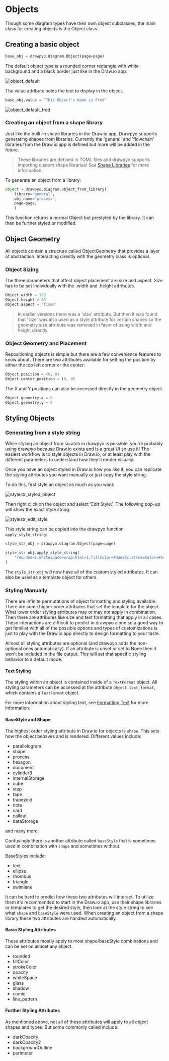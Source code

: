# Objects

Though some diagram types have their own object subclasses, the main class for creating objects is the Object class.

## Creating a basic object

```python
base_obj = drawpyo.diagram.Object(page=page)
```

The default object type is a rounded corner rectangle with white background and a black border just like in the Draw.io app.

![object_default](../img/object_styles/object_default.png)

The value attribute holds the text to display in the object.

```python
base_obj.value = "This Object's Name is Fred"
```

![object_default_fred](../img/object_styles/object_default_fred.png)

### Creating an object from a shape library

Just like the built-in shape libraries in the Draw.io app, Drawpyo supports generating shapes from libraries. Currently the 'general' and 'flowchart' libraries from the Draw.io app is defined but more will be added in the future.

> These libraries are defined in TOML files and drawpyo supports importing custom shape libraries! See [Shape Libraries](/drawpyo/usage/shape_libs) for more information.

To generate an object from a library:

```python
object = drawpyo.diagram.object_from_library(
    library="general",
    obj_name="process",
    page=page,
    )
```

This function returns a normal Object but prestyled by the library. It can then be further styled or modified.

## Object Geometry

All objects contain a structure called ObjectGeometry that provides a layer of abstraction. Interacting directly with the geometry class is optional.

### Object Sizing

The three parameters that affect object placement are size and aspect. Size has to be set individually with the .width and .height attributes.

```python
Object.width = 120
Object.height = 80
Object.aspect = 'fixed'
```

> In earlier versions there was a 'size' attribute. But then it was found that 'size' was also used as a style attribute for certain shapes so the geometry size attribute was removed in favor of using width and height directly.

### Object Geometry and Placement

Repositioning objects is simple but there are a few convenience features to know about. There are two attributes available for setting the position by either the top left corner or the center:

```python
Object.position = (0, 0)
Object.center_position = (0, 0)
```

The X and Y positions can also be accessed directly in the geometry object.

```python
Object.geometry.x = 0
Object.geometry.y = 0
```

## Styling Objects

### Generating from a style string

While styling an object from scratch in drawpyo is possible, you're probably using drawpyo because Draw.io exists and is a great UI so use it! The easiest workflow is to style objects in Draw.io, or at least play with the different parameters to understand how they'll render visually.

Once you have an object styled in Draw.io how you like it, you can replicate the styling attributes you want manually or just copy the style string.

To do this, first style an object as much as you want:

![stylestr_styled_object](../img/object_styles/stylestr_styled_object.png)

Then right click on the object and select 'Edit Style:'. The following pop-up will show the exact style string:

![stylestr_edit_style](../img/object_styles/stylestr_edit_style.png)

This style string can be copied into the drawpyo function `apply_style_string`:

```python
style_str_obj = drawpyo.diagram.Object(page=page)

style_str_obj.apply_style_string(
    "rounded=1;whiteSpace=wrap;html=1;fillColor=#dae8fc;strokeColor=#6c8ebf;gradientColor=#63B6FF;glass=1;strokeWidth=5;shadow=1;"
)
```

The `style_str_obj` will now have all of the custom styled attributes. It can also be used as a template object for others.

### Styling Manually

There are infinite permutations of object formatting and styling available. There are some higher order attributes that set the template for the object. What lower order styling attributes may or may not apply in combination. Then there are attributes like size and text formatting that apply in all cases. These interactions are difficult to predict in drawpyo alone so a good way to get familiar with all of the possible options and types of customizations is just to play with the Draw.io app directly to design formatting to your taste.

Almost all styling attributes are optional (and drawpyo adds the non-optional ones automatically). If an attribute is unset or set to None then it won't be included in the file output. This will set that specific styling behavior to a default mode.

#### Text Styling

The styling within an object is contained inside of a `TextFormat` object. All styling parameters can be accessed at the attribute `Object.text_format`, which contains a `TextFormat` object.

For more information about styling text, see [Formatting Text](/drawpyo/usage/text_format) for more information.

#### BaseStyle and Shape

The highest order styling attribute in Draw.io for objects is `shape`. This sets how the object behaves and is rendered. Different values include:

- parallelogram
- shape
- process
- hexagon
- document
- cylinder3
- internalStorage
- cube
- step
- tape
- trapezoid
- note
- card
- callout
- dataStorage

and many more.

Confusingly there is another attribute called `baseStyle` that is sometimes used in combination with `shape` and sometimes without.

BaseStyles include:

- text
- ellipse
- rhombus
- triangle
- swimlane

It can be hard to predict how these two attributes will interact. To utilize them it's recommended to start in the Draw.io app, use their shape libraries or templates to get the desired style, then look at the style string to see what `shape` and `baseStyle` were used. When creating an object from a shape library these two attributes are handled automatically.

#### Basic Styling Attributes

These attributes mostly apply to most shape/baseStyle combinations and can be set on almost any object.

- rounded
- fillColor
- strokeColor
- opacity
- whiteSpace
- glass
- shadow
- comic
- line_pattern

#### Further Styling Attributes

As mentioned above, not all of these attributes will apply to all object shapes and types. But some commonly called include:

- darkOpacity
- darkOpacity2
- backgroundOutline
- perimeter
